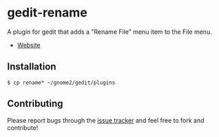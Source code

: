 gedit-rename
============

A plugin for gedit that adds a "Rename File" menu item to the File menu.

* [Website](http://github.com/elijahr/gedit-rename)


Installation
------------

    $ cp rename* ~/gnome2/gedit/plugins

Contributing
------------
Please report bugs through the [issue tracker](http://github.com/elijahr/gedit-rename/issue) and feel free to fork and contribute!
